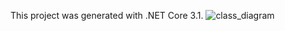This project was generated with .NET Core 3.1.
![class_diagram](https://github.com/beheddin/OsmoseInverse-server_side/assets/72648203/21e9d9dd-5e89-4170-aaff-65d0b57759ae)
